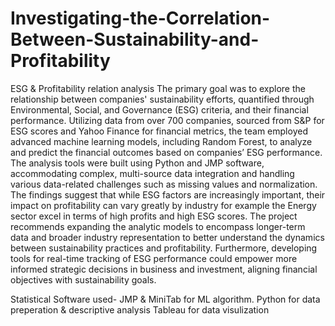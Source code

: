 # Investigating-the-Correlation-Between-Sustainability-and-Profitability
ESG &amp; Profitability relation analysis
The primary goal was to explore the relationship between companies' sustainability efforts, quantified through Environmental, Social, and Governance (ESG) criteria, and their financial performance. 
Utilizing data from over 700 companies, sourced from S&P for ESG scores and Yahoo Finance for financial metrics, the team employed advanced machine learning models, including Random Forest, to analyze and predict the financial outcomes based on companies’ ESG performance. The analysis tools were built using Python and JMP software, accommodating complex, multi-source data integration and handling various data-related challenges such as missing values and normalization.
The findings suggest that while ESG factors are increasingly important, their impact on profitability can vary greatly by industry for example the Energy sector excel in terms of high profits and high ESG scores.
The project recommends expanding the analytic models to encompass longer-term data and broader industry representation to better understand the dynamics between sustainability practices and profitability. Furthermore, developing tools for real-time tracking of ESG performance could empower more informed strategic decisions in business and investment, aligning financial objectives with sustainability goals.

Statistical Software used- JMP & MiniTab for ML algorithm. 
Python for data preperation & descriptive analysis 
Tableau for data visulization
